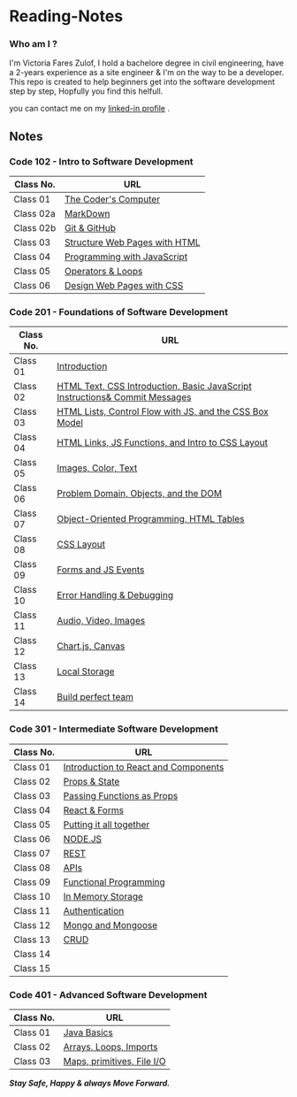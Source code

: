 # Reading-Notes

### Who am I ? 

 I'm Victoria Fares Zulof, I hold a bachelore degree in civil engineering, have a 2-years experience as a site engineer & I'm on the way to be a developer.
 This repo is created to help beginners get into the software development step by step, Hopfully you find this helfull.

you can contact me on my [linked-in profile](https://www.linkedin.com/in/victoria-f-abuzulof-0a0997200/) .

## Notes 

### Code 102 - Intro to Software Development

 | Class No.   |       URL            |
  -------------|----------------------
 | Class 01    | [The Coder's Computer](code102/Read01.md)   |
 | Class 02a   | [MarkDown](code102/Read02a.md) |
 | Class 02b   | [Git & GitHub](code102/Read02b.md) |
 | Class 03    | [Structure Web Pages with HTML](code102/Read03.md)   |
 | Class 04    | [Programming with JavaScript](code102/Read04.md)   |
 | Class 05    | [Operators & Loops](code102/Read05.md)   |
 | Class 06    | [Design Web Pages with CSS](code102/Read06.md)   |
  
### Code 201 - Foundations of Software Development

| Class No.    |        URL            |
 --------------|-----------------------
| Class 01     | [Introduction](code201/Class-01.md) |
| Class 02     | [HTML Text, CSS Introduction, Basic JavaScript Instructions& Commit Messages](code201/Class-02.md) |
| Class 03     | [HTML Lists, Control Flow with JS, and the CSS Box Model](code201/Class-03.md) |
| Class 04     | [HTML Links, JS Functions, and Intro to CSS Layout](code201/Class-04.md) |
| Class 05     | [Images, Color, Text](code201/Class-05.md) |
| Class 06     | [Problem Domain, Objects, and the DOM](code201/Class-06.md) |
| Class 07     | [Object-Oriented Programming, HTML Tables](code201/Class-07.md) |
| Class 08     | [CSS Layout](code201/Class-08.md) |
| Class 09     | [Forms and JS Events](code201/Class-09.md) |
| Class 10     | [Error Handling & Debugging](code201/Class-10.md) |
| Class 11     | [Audio, Video, Images](code201/Class-11.md) |
| Class 12     | [Chart.js, Canvas](code201/Class-12.md) |
| Class 13     | [Local Storage](code201/Class-13.md) |
| Class 14     | [Build perfect team](code201/Class-14.md) |

### Code 301 - Intermediate Software Development

| Class No.   |       URL            |
 -------------|----------------------|
| Class 01    | [Introduction to React and Components](code301/class-01.md) |
| Class 02    | [Props & State](code301/class-02.md) |
| Class 03    | [Passing Functions as Props](code301/class-03.md) |
| Class 04    | [React & Forms](code301/class-04.md) |
| Class 05    | [Putting it all together](code301/class-05.md) |
| Class 06    | [NODE.JS](code301/class-06.md) |
| Class 07    | [REST](code301/class-07.md) |
| Class 08    | [APIs](code301/class-08.md) |
| Class 09    | [Functional Programming](code301/class-09.md) |
| Class 10    | [In Memory Storage](code301/class-10.md) |
| Class 11    | [Authentication](code301/class-11.md) |
| Class 12    | [Mongo and Mongoose](code301/class-12.md) |
| Class 13    | [CRUD](code301/class-13.md) |
| Class 14    | [](code301/class-14.md) |
| Class 15    | [](code301/class-15.md) |


### Code 401 - Advanced Software Development

| Class No.   |       URL            |
|-------------|----------------------|
| Class 01    | [Java Basics](code401/class-01.md) |
| Class 02    | [Arrays, Loops, Imports](code401/class-02.md) |
| Class 03    | [Maps, primitives, File I/O](code401/class-03.md) |



 ***Stay Safe, Happy & always Move Forward.*** 